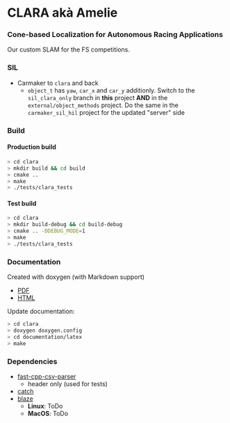 
# CLARA akà Amelie
### Cone-based Localization for Autonomous Racing Applications

Our custom SLAM for the FS competitions.

### SIL

* Carmaker to `clara` and back
    - `object_t` has `yaw`, `car_x` and `car_y` additionly. Switch to the `sil_clara_only` branch in **this** project **AND** in the `external/object_methods` project. Do the same in the `carmaker_sil_hil` project for the updated "server" side

### Build
#### Production build

```bash
> cd clara
> mkdir build && cd build
> cmake .. 
> make
> ./tests/clara_tests
```

#### Test build

```bash
> cd clara
> mkdir build-debug && cd build-debug
> cmake .. -DDEBUG_MODE=1
> make
> ./tests/clara_tests
```

### Documentation

Created with doxygen (with Markdown support)
* [PDF](documentation/latex/refman.pdf)
* [HTML](documentation/html/index.html)

Update documentation:

```bash
> cd clara
> doxygen doxygen.config
> cd documentation/latex
> make
```

### Dependencies

* [fast-cpp-csv-parser](https://github.com/ben-strasser/fast-cpp-csv-parser)
    - header only (used for tests)
* [catch](https://github.com/catchorg/Catch2)
* [blaze](https://bitbucket.org/blaze-lib/blaze/overview)  
  * **Linux**: ToDo
  * **MacOS**: ToDo
